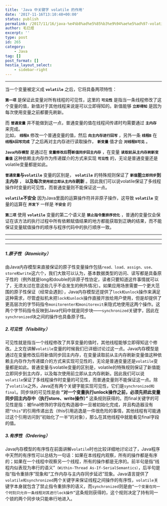 ```yaml
---
title: 'Java 中关键字 volatile 的作用'
date: '2017-11-16T13:10:48+00:00'
status: publish
permalink: /2017/11/16/java-%e4%b8%ad%e5%85%b3%e9%94%ae%e5%ad%97-volatile-%e7%9a%84%e4%bd%9c%e7%94%a8
author: 毛巳煜
excerpt: ''
type: post
id: 265
category:
    - Java
tag: []
post_format: []
hestia_layout_select:
    - sidebar-right
---
```

- - - - - -

 当一个变量被定义成 **`volatile`** 之后，它将具备两项特性：

 **`第一项`** 是保证此变量对所有线程的可见性，这里的 **`可见性`** 是指当一条线程修改了这个变量的值，新值对于其他线程来说是可以立即得知的。新值能够 **`立即得知`** 是因为每次使用变量之前都要先刷新。

 而 **`普通变量`** 并不能做到这一点，普通变量的值在线程间传递时均需要通过 **`主内存`** 来完成。  
 比如， **`线程A`** 修改一个普通变量的值，然后 **`向主内存进行回写`** ，另外一条 **`线程B`** 在 **`线程A回写完成`** 了之后再对主内存进行读取操作， **`新变量`** 值才会 **`对线程B可见`** 。

 **`Java内存模型`** 是通过在 **`变量修改后`将`新值同步回主内存`** ，在变量 **`读取前`从`主内存刷新变量值`** 这种依赖主内存作为传递媒介的方式来实现 **`可见性`** 的，无论是普通变量还是volatile变量都是如此。

 **`普通变量`与`volatile`** 变量的区别是， **`volatile`** 的特殊规则保证了 **`新值`能`立即同步`到主内存** ， **以及每次`使用前立即从主内存`刷新** 。因此我们可以说volatile保证了多线程操作时变量的可见性，而普通变量则不能保证这一点。

 **`volatile`不安全** 因为Java里面的运算操作符并非原子操作，这导致 **`volatile`** 变量的运算在 **`并发下`** 一样是 **`不安全`** 的

 **`第二项`** 使用 **`volatile`** 变量的第二个语义是 **`禁止指令重排序优化`** ，普通的变量仅会保证在该方法的执行过程中所有依赖赋值结果的地方都能获取到正确的结果，而不能保证变量赋值操作的顺序与程序代码中的执行顺序一致。

- - - - - -

- - - - - -

- - - - - -

##### 1.原子性（Atomicity）

 由Java内存模型来直接保证的原子性变量操作包括`read、load、assign、use、store和write`这六个，我们大致可以认为，基本数据类型的访问、读写都是具备原子性的（例外就是long和double的非原子性协定，读者只要知道这件事情就可以了，无须太过在意这些几乎不会发生的例外情况）。如果应用场景需要一个更大范围的原子性保证（经常会遇到），Java内存模型还提供了`lock和unlock`操作来满足这种需求，尽管虚拟机未把`lock和unlock`操作直接开放给用户使用，但是却提供了更高层次的字节码指令`monitorenter和monitorexit`来隐式地使用这两个操作。这两个字节码指令反映到Java代码中就是同步块——`synchronized`关键字，因此在`synchronized`块之间的操作也具备原子性。

##### 2.可见性（Visibility）

 可见性就是指当一个线程修改了共享变量的值时，其他线程能够立即得知这个修改。上文在讲解`volatile`变量的时候我们已详细讨论过这一点。Java内存模型是通过在变量修改后将新值同步回主内存，在变量读取前从主内存刷新变量值这种依赖主内存作为传递媒介的方式来实现可见性的，无论是普通变量还是`volatile`变量都是如此。普通变量与volatile变量的区别是，volatile的特殊规则保证了新值能立即同步到主内存，以及每次使用前立即从主内存刷新。因此我们可以说`volatile`保证了多线程操作时变量的可见性，而普通变量则不能保证这一点。除了`volatile`之外，Java还有两个关键字能实现可见性，它们是`synchronized和final`。同步块的可见性是由 **“对一个变量执行unlock操作之前，必须先把此变量同步回主内存中（执行store、write操作）”** 这条规则获得的。而final关键字的可见性是指：被final修饰的字段在构造器中一旦被初始化完成，并且构造器没有把`“this”`的引用传递出去（this引用逃逸是一件很危险的事情，其他线程有可能通过这个引用访问到“初始化了一半”的对象），那么在其他线程中就能看见final字段的值。

##### 3.有序性（Ordering）

 Java内存模型的有序性在前面讲解`volatile`时也比较详细地讨论过了，Java程序中天然的有序性可以总结为一句话：如果在本线程内观察，所有的操作都是有序的；如果在一个线程中观察另一个线程，所有的操作都是无序的。前半句是指“线程内似表现为串行的语义”`（Within-Thread As-If-SerialSemantics）`，后半句是指“指令重排序”现象和“工作内存与主内存同步延迟”现象。Java语言提供了`volatile和synchronized`两个关键字来保证线程之间操作的有序性，`volatile`关键字本身就包含了禁止指令重排序的语义，而`synchronized`则是由`“一个变量在同一个时刻只允许一条线程对其进行lock操作”`这条规则获得的，这个规则决定了持有同一个锁的两个同步块只能串行地进入。